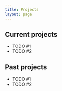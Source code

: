```yaml
---
title: Projects
layout: page
---
```


Current projects
----------------

* TODO #1
* TODO #2

Past projects
-------------

* TODO #1
* TODO #2

